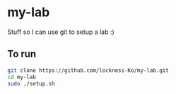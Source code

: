 # my-lab
Stuff so I can use git to setup a lab :)

## To run
```bash
git clone https://github.com/lockness-Ko/my-lab.git
cd my-lab
sudo ./setup.sh
```
